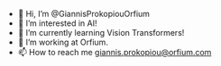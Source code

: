 - 👋 Hi, I’m @GiannisProkopiouOrfium
- 👀 I’m interested in AI!
- 🌱 I’m currently learning Vision Transformers!
- 🎵 I’m working at Orfium.
- 📫 How to reach me giannis.prokopiou@orfium.com

